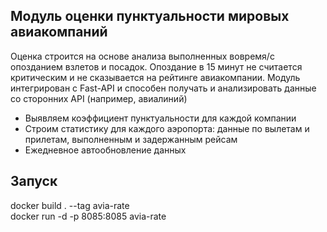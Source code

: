 ## Модуль оценки пунктуальности мировых авиакомпаний
Оценка строится на основе анализа выполненных вовремя/с опозданием взлетов и посадок. Опоздание в 15 минут не считается критическим и не сказывается на рейтинге авиакомпании. Модуль интегрирован с Fast-API и способен получать и анализировать данные со сторонних API (например, авиалиний)  

- Выявляем коэффициент пунктуальности 
для каждой компании
- Строим статистику для каждого аэропорта: данные по вылетам и прилетам, выполненным и задержанным рейсам
- Ежедневное автообновление данных

## Запуск
docker build . --tag avia-rate  
docker run -d -p 8085:8085 avia-rate
